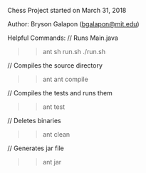 Chess Project started on March 31, 2018

Author: Bryson Galapon (bgalapon@mit.edu)

Helpful Commands:
  // Runs Main.java
  >> ant
  >> sh run.sh
  >> ./run.sh

  // Compiles the source directory
  >> ant
  >> ant compile

  // Compiles the tests and runs them
  >> ant test

  // Deletes binaries
  >> ant clean

  // Generates jar file
  >> ant jar
